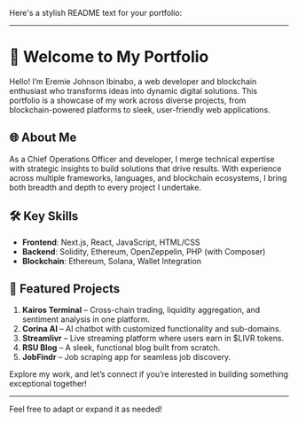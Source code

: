 Here's a stylish README text for your portfolio:

---

# 👋 Welcome to My Portfolio

Hello! I’m Eremie Johnson Ibinabo, a web developer and blockchain enthusiast who transforms ideas into dynamic digital solutions. This portfolio is a showcase of my work across diverse projects, from blockchain-powered platforms to sleek, user-friendly web applications. 

## 🌐 About Me

As a Chief Operations Officer and developer, I merge technical expertise with strategic insights to build solutions that drive results. With experience across multiple frameworks, languages, and blockchain ecosystems, I bring both breadth and depth to every project I undertake.

## 🛠️ Key Skills

- **Frontend**: Next.js, React, JavaScript, HTML/CSS
- **Backend**: Solidity, Ethereum, OpenZeppelin, PHP (with Composer)
- **Blockchain**: Ethereum, Solana, Wallet Integration

## 🚀 Featured Projects

1. **Kairos Terminal** – Cross-chain trading, liquidity aggregation, and sentiment analysis in one platform.
2. **Corina AI** – AI chatbot with customized functionality and sub-domains.
3. **Streamlivr** – Live streaming platform where users earn in $LIVR tokens.
4. **RSU Blog** – A sleek, functional blog built from scratch.
5. **JobFindr** – Job scraping app for seamless job discovery.

Explore my work, and let’s connect if you’re interested in building something exceptional together!

---

Feel free to adapt or expand it as needed!

